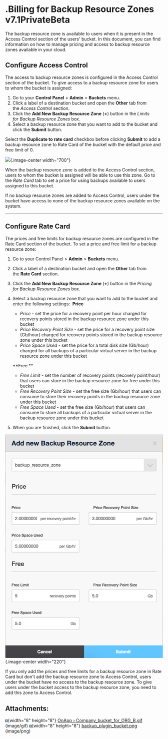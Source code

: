 # .Billing for Backup Resource Zones v7.1PrivateBeta

The backup resource zone is available to users when it is present in the Access Control section of the users' bucket. In this document, you can find information on how to manage pricing and access to backup resource zones available in your cloud.

## Configure Access Control

The access to backup resource zones is configured in the Access Control section of the bucket. To give access to a backup resource zone for users to whom the bucket is assigned:

1.  Go to your **Control Panel** &gt; **Admin** &gt; **Buckets** menu.
2.  Click a label of a destination bucket and open the **Other** tab from the *Access Control* section. 
3.  Click the **Add New Backup Resource Zone** (**+**) button in the *Limits for Backup Resource Zones* box. 
4.  Select a backup resource zone that you want to add to the bucket and click the **Submit** button. 

Select the **Duplicate to rate card** checkbox before clicking **Submit** to add a backup resource zone to Rate Card of the bucket with the default price and free limit of 0. 

![](attachments/194479047/194479045.gif){.image-center width="700"}

When the backup resource zone is added to the Access Control section, users to whom the bucket is assigned will be able to use this zone. Go to the *Rate Card* tab to set a price for using backups available to users assigned to this bucket.

If no backup resource zones are added to Access Control, users under the bucket have access to none of the backup resource zones available on the system.

------------------------------------------------------------------------

## Configure Rate Card

The prices and free limits for backup resource zones are configured in the Rate Card section of the bucket. To set a price and free limit for a backup resource zone: 

1.  Go to your Control Panel &gt; **Admin** &gt; **Buckets** menu.
2.  Click a label of a destination bucket and open the **Other** tab from the **Rate Card** section. 
3.  Click the **Add New Backup Resource Zone** (**+**) button in the *Pricing for Backup Resource Zones* box.

4.  Select a backup resource zone that you want to add to the bucket and enter the following settings: 
    **Price**

    -   *Price* - set the price for a recovery point per hour charged for recovery points stored in the backup resource zone under this bucket
    -   *Price Recovery Point Size* - set the price for a recovery point size (Gb/hour) charged for recovery points stored in the backup resource zone under this bucket
    -   *Price Space Used* - set the price for a total disk size (Gb/hour) charged for all backups of a particular virtual server in the backup resource zone under this bucket

    **Free **

    -   *Free Limit* - set the number of recovery points (recovery point/hour) that users can store in the backup resource zone for free under this bucket
    -   *Free Recovery Point Size* - set the free size (Gb/hour) that users can consume to store their recovery points in the backup resource zone under this bucket
    -   *Free Space Used* - set the free size (Gb/hour) that users can consume to store all backups of a particular virtual server in the backup resource zone under this bucket

5.  When you are finished, click the **Submit** button. 

![](attachments/194479047/194479046.png){.image-center width="220"}

If you only add the prices and free limits for a backup resource zone in Rate Card but don't add the backup resource zone to Access Control, users under the bucket have no access to the backup resource zone. To give users under the bucket access to the backup resource zone, you need to add this zone to Access Control.

## Attachments:

![](images/icons/bullet_blue.gif){width="8" height="8"} [OnApp › Company\_bucket\_for\_ORG\_B.gif](attachments/194479047/194479045.gif) (image/gif)
![](images/icons/bullet_blue.gif){width="8" height="8"} [backup\_plugin\_bucket.png](attachments/194479047/194479046.png) (image/png)

